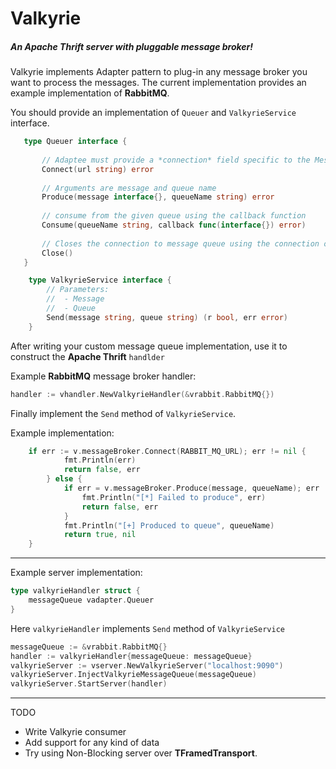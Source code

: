 # Valkyrie

##### An Apache Thrift server with pluggable message broker!

Valkyrie implements Adapter pattern to plug-in any message broker you want to process the messages.
The current implementation provides an example implementation of **RabbitMQ**.

You should provide an implementation of `Queuer` and `ValkyrieService` interface.
 
 ```go
    type Queuer interface {
    
        // Adaptee must provide a *connection* field specific to the Message queue used
        Connect(url string) error
        
        // Arguments are message and queue name
        Produce(message interface{}, queueName string) error
        
        // consume from the given queue using the callback function
        Consume(queueName string, callback func(interface{}) error)
        
        // Closes the connection to message queue using the connection object provided
        Close()
    }
```

```go
    type ValkyrieService interface {
        // Parameters:
        //  - Message
        //  - Queue
        Send(message string, queue string) (r bool, err error)
    }
```

After writing your custom message queue implementation, use it to construct the **Apache Thrift** `handlder`

Example __RabbitMQ__ message broker handler:

```go
handler := vhandler.NewValkyrieHandler(&vrabbit.RabbitMQ{})
```
Finally implement the `Send` method of `ValkyrieService`.

Example implementation:

```go
    if err := v.messageBroker.Connect(RABBIT_MQ_URL); err != nil {
    		fmt.Println(err)
    		return false, err
    	} else {
    		if err = v.messageBroker.Produce(message, queueName); err != nil {
    			fmt.Println("[*] Failed to produce", err)
    			return false, err
    		}
    		fmt.Println("[+] Produced to queue", queueName)
    		return true, nil
    }
```


---

Example server implementation:

```go
type valkyrieHandler struct {
	messageQueue vadapter.Queuer
}
```

Here `valkyrieHandler` implements `Send` method of `ValkyrieService`

```go
messageQueue := &vrabbit.RabbitMQ{}
handler := valkyrieHandler{messageQueue: messageQueue}
valkyrieServer := vserver.NewValkyrieServer("localhost:9090")
valkyrieServer.InjectValkyrieMessageQueue(messageQueue)
valkyrieServer.StartServer(handler)
```

---


TODO

* Write Valkyrie consumer
* Add support for any kind of data
* Try using Non-Blocking server over **TFramedTransport**. 
 
 
 

 

 
 